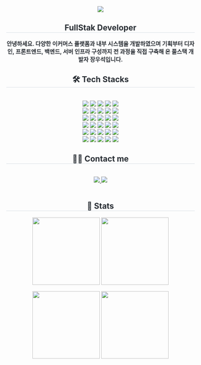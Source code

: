 <!--
![header](https://capsule-render.vercel.app/api?type=waving&color=auto&height=400&section=header&text=Welcome&desc=LeeElijah&fontSize=60)
## SNS
<a href="https://icy-tarsal-d48.notion.site/1e048c2d951780fea875ea2d7abfb377" target="_blank"><img src="https://img.shields.io/badge/notion-000000?style=flat-square&logo=notion&logoColor=white"/></a>
<a href="https://leeelijah.tistory.com/" target="_blank"><img src="https://img.shields.io/badge/tistory-E74C3C?style=flat-square&logo=tistory&logoColor=white"/></a>


[![Solved.ac 프로필](http://mazassumnida.wtf/api/v2/generate_badge?boj=dldydtjd9)](https://solved.ac/dldydtjd9)
<p>
 <img height="180em" src="https://github-readme-stats.vercel.app/api?username=LeeYongSung&show_icons=true&include_all_commits=true&bg_color=30,e96443,904e95&title_color=fff&text_color=fff">
  <img height="180em" src="https://github-readme-stats.vercel.app/api/top-langs/?username=LeeYongSung&layout=compact&bg_color=30,e96443,904e95&title_color=fff&text_color=fff">
</p>
-->
<div align= "center">
    <img src="https://capsule-render.vercel.app/api?type=waving&color=gradient&height=400&text=Welcome&desc=elijah&animation=fadeIn&fontColor=000000&fontSize=60" />
</div>
<div align= "center"> 
    <h2 style="border-bottom: 1px solid #d8dee4; color: #282d33;"> FullStak Developer </h2>  
    <div style="font-weight: 700; font-size: 15px; text-align: center; color: #282d33;"> 
      <p>안녕하세요.
      다양한 이커머스 플랫폼과 내부 시스템을 개발하였으며 기획부터 디자인, 프론트엔드, 백엔드, 서버 인프라 구성까지 전 과정을 직접 구축해 온 풀스택 개발자 장우석입니다.</p> 
    </div> 
</div>
<div align= "center">
  <h2 style="border-bottom: 1px solid #d8dee4; color: #282d33;"> 🛠️ Tech Stacks </h2> <br> 
  <div style="margin: 0 auto; text-align: center;" align= "center"> 
    <img src="https://img.shields.io/badge/Apache Tomcat-F8DC75?style=flat&logo=Apache Tomcat&logoColor=white">
    <img src="https://img.shields.io/badge/Amazon AWS-232F3E?style=flat&logo=Amazon AWS&logoColor=white">
    <img src="https://img.shields.io/badge/Bootstrap-7952B3?style=flat&logo=Bootstrap&logoColor=white">
    <img src="https://img.shields.io/badge/CSS3-1572B6?style=flat&logo=CSS3&logoColor=white">
    <img src="https://img.shields.io/badge/Django-092E20?style=flat&logo=Django&logoColor=white">
    <br/>
    <img src="https://img.shields.io/badge/Discord-5865F2?style=flat&logo=Discord&logoColor=white">
    <img src="https://img.shields.io/badge/Docker-2496ED?style=flat&logo=Docker&logoColor=white">
    <img src="https://img.shields.io/badge/Figma-F24E1E?style=flat&logo=Figma&logoColor=white">
    <img src="https://img.shields.io/badge/Firebase-FFCA28?style=flat&logo=Firebase&logoColor=white">
    <img src="https://img.shields.io/badge/Flutter-02569B?style=flat&logo=Flutter&logoColor=white">
    <br/>
    <img src="https://img.shields.io/badge/Git-F05032?style=flat&logo=Git&logoColor=white">
    <img src="https://img.shields.io/badge/Github-181717?style=flat&logo=Github&logoColor=white">
    <img src="https://img.shields.io/badge/HTML5-E34F26?style=flat&logo=HTML5&logoColor=white">
    <img src="https://img.shields.io/badge/jQuery-0769AD?style=flat&logo=jQuery&logoColor=white">
    <img src="https://img.shields.io/badge/Java-007396?style=flat&logo=Java&logoColor=white">
    <br/>
    <img src="https://img.shields.io/badge/Javascript-F7DF1E?style=flat&logo=Javascript&logoColor=white">
    <img src="https://img.shields.io/badge/Jenkins-D24939?style=flat&logo=Jenkins&logoColor=white">
    <img src="https://img.shields.io/badge/Linux-FCC624?style=flat&logo=Linux&logoColor=white">
    <img src="https://img.shields.io/badge/MariaDB-003545?style=flat&logo=MariaDB&logoColor=white">
    <img src="https://img.shields.io/badge/MySQL-4479A1?style=flat&logo=MySQL&logoColor=white">
    <br/>
    <img src="https://img.shields.io/badge/Node.js-339933?style=flat&logo=Node.js&logoColor=white">
    <img src="https://img.shields.io/badge/Notion-000000?style=flat&logo=Notion&logoColor=white">
    <img src="https://img.shields.io/badge/Oracle-F80000?style=flat&logo=Oracle&logoColor=white">
    <img src="https://img.shields.io/badge/Python-3776AB?style=flat&logo=Python&logoColor=white">
    <img src="https://img.shields.io/badge/React-61DAFB?style=flat&logo=React&logoColor=white">
    <br/>
    <img src="https://img.shields.io/badge/Redux-764ABC?style=flat&logo=Redux&logoColor=white">
    <img src="https://img.shields.io/badge/Spring-6DB33F?style=flat&logo=Spring&logoColor=white">
    <img src="https://img.shields.io/badge/Spring Boot-6DB33F?style=flat&logo=Spring Boot&logoColor=white">
    <img src="https://img.shields.io/badge/Tailwind CSS-06B6D4?style=flat&logo=Tailwind CSS&logoColor=white">
    <img src="https://img.shields.io/badge/Trello-0052CC?style=flat&logo=Trello&logoColor=white">
    <br/>
  </div>
</div>
<div align= "center">
  <h2 style="border-bottom: 1px solid #d8dee4; color: #282d33;"> 🧑‍💻 Contact me </h2> <br> 
    <div align= "center"> 
      <a href=https://leeelijah.tistory.com/> 
        <img src="https://img.shields.io/badge/Tistory-000000?style=flat&logo=Tistory&logoColor=white&link=https://leeelijah.tistory.com/"> 
      </a>
      <a href=https://icy-tarsal-d48.notion.site/1e048c2d951780fea875ea2d7abfb377>
        <img src="https://img.shields.io/badge/Notion-000000?style=flat&logo=Notion&logoColor=white&link=https://icy-tarsal-d48.notion.site/1e048c2d951780fea875ea2d7abfb377"> 
      </a>
    </div>  
    <br> 
    <div align= "center">  </div> 
</div>
    <div align= "center"> 
      <h2 style="border-bottom: 1px solid #d8dee4; color: #282d33;"> 🏅 Stats </h2> 
      <div align= "center"> 
        <p>
          <img height="180em" src="https://github-readme-stats.vercel.app/api?username=LeeYongSung&show_icons=true&include_all_commits=true&bg_color=30,e96443,904e95&title_color=fff&text_color=fff">
          <img height="180em" src="https://github-readme-stats.vercel.app/api?username=elijah9212&bg_color=60,ffffff,5294ff&title_color=575757&text_color=575757"/> 
        </p>
        <p>
          <img height="180em" src="https://github-readme-stats.vercel.app/api/top-langs/?username=LeeYongSung&layout=compact&bg_color=30,e96443,904e95&title_color=fff&text_color=fff">
          <img height="180em" src="https://github-readme-stats.vercel.app/api/top-langs/?username=elijah9212&layout=compact&bg_color=60,ffffff,5294ff&title_color=575757&text_color=575757"/>  
        </p> 
      </div> 
    </div>
    
    
